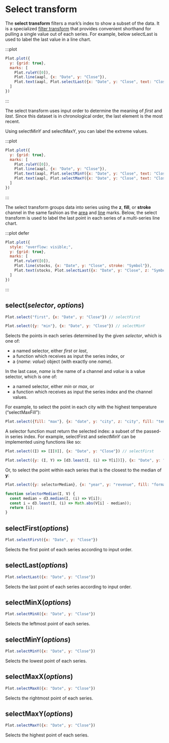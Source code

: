 <script setup>

import * as Plot from "@observablehq/plot";
import * as d3 from "d3";
import {shallowRef, onMounted} from "vue";
import aapl from "../data/aapl.ts";

const stocks = shallowRef([]);

onMounted(() => {
  Promise.all([
    d3.csv("../data/amzn.csv", d3.autoType),
    d3.csv("../data/goog.csv", d3.autoType),
    d3.csv("../data/ibm.csv", d3.autoType)
  ]).then((datas) => {
    stocks.value = d3.zip(["AAPL", "AMZN", "GOOG", "IBM"], [aapl].concat(datas)).flatMap(([Symbol, data]) => data.map(d => ({Symbol, ...d})));
  });
});

</script>

# Select transform

The **select transform** filters a mark’s index to show a subset of the data. It is a specialized [filter transform](./filter.md) that provides convenient shorthand for pulling a single value out of each series. For example, below selectLast is used to label the last value in a line chart.

:::plot
```js
Plot.plot({
  y: {grid: true},
  marks: [
    Plot.ruleY([0]),
    Plot.line(aapl, {x: "Date", y: "Close"}),
    Plot.text(aapl, Plot.selectLast({x: "Date", y: "Close", text: "Close", frameAnchor: "bottom", dy: -6}))
  ]
})
```
:::

The select transform uses input order to determine the meaning of *first* and *last*. Since this dataset is in chronological order, the last element is the most recent.

Using selectMinY and selectMaxY, you can label the extreme values.

:::plot
```js
Plot.plot({
  y: {grid: true},
  marks: [
    Plot.ruleY([0]),
    Plot.line(aapl, {x: "Date", y: "Close"}),
    Plot.text(aapl, Plot.selectMinY({x: "Date", y: "Close", text: "Close", frameAnchor: "top", dy: 6})),
    Plot.text(aapl, Plot.selectMaxY({x: "Date", y: "Close", text: "Close", frameAnchor: "bottom", dy: -6}))
  ]
})
```
:::

The select transform groups data into series using the **z**, **fill**, or **stroke** channel in the same fashion as the [area](../marks/area.md) and [line](../marks/line.md) marks. Below, the select transform is used to label the last point in each series of a multi-series line chart.

:::plot defer
```js
Plot.plot({
  style: "overflow: visible;",
  y: {grid: true},
  marks: [
    Plot.ruleY([0]),
    Plot.line(stocks, {x: "Date", y: "Close", stroke: "Symbol"}),
    Plot.text(stocks, Plot.selectLast({x: "Date", y: "Close", z: "Symbol", text: "Symbol", textAnchor: "start", dx: 3}))
  ]
})
```
:::

## select(*selector*, *options*)

```js
Plot.select("first", {x: "Date", y: "Close"}) // selectFirst
```
```js
Plot.select({y: "min"}, {x: "Date", y: "Close"}) // selectMinY
```

Selects the points in each series determined by the given *selector*, which is one of:

- a named selector, either *first* or *last*,
- a function which receives as input the series index, or
- a {*name*: *value*} object (with exactly one *name*).

In the last case, *name* is the name of a channel and *value* is a value selector, which is one of:

- a named selector, either *min* or *max*, or
- a function which receives as input the series index and the channel values.

For example, to select the point in each city with the highest temperature (“selectMaxFill”):

```js
Plot.select({fill: "max"}, {x: "date", y: "city", z: "city", fill: "temperature"})
```

A selector function must return the selected index: a subset of the passed-in series index. For example, selectFirst and selectMinY can be implemented using functions like so:

```js
Plot.select((I) => [I[0]], {x: "Date", y: "Close"}) // selectFirst
```
```js
Plot.select({y: (I, Y) => [d3.least(I, (i) => Y[i])]}, {x: "Date", y: "Close"}) // selectMinY
```

Or, to select the point within each series that is the closest to the median of **y**:

```js
Plot.select({y: selectorMedian}, {x: "year", y: "revenue", fill: "format"})
```

```js
function selectorMedian(I, V) {
  const median = d3.median(I, (i) => V[i]);
  const i = d3.least(I, (i) => Math.abs(V[i] - median));
  return [i];
}
```

## selectFirst(*options*)

```js
Plot.selectFirst({x: "Date", y: "Close"})
```

Selects the first point of each series according to input order.

## selectLast(*options*)

```js
Plot.selectLast({x: "Date", y: "Close"})
```

Selects the last point of each series according to input order.

## selectMinX(*options*)

```js
Plot.selectMinX({x: "Date", y: "Close"})
```

Selects the leftmost point of each series.

## selectMinY(*options*)

```js
Plot.selectMinY({x: "Date", y: "Close"})
```

Selects the lowest point of each series.

## selectMaxX(*options*)

```js
Plot.selectMaxX({x: "Date", y: "Close"})
```

Selects the rightmost point of each series.

## selectMaxY(*options*)

```js
Plot.selectMaxY({x: "Date", y: "Close"})
```

Selects the highest point of each series.
